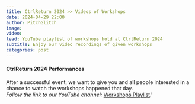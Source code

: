 ```yaml
---
title: CtrlReturn 2024 >> Videos of Workshops
date: 2024-04-29 22:00
author: PitchGlitch
image:
video:
lead: YouTube playlist of workshops hold at CtrlReturn 2024
subtitle: Enjoy our video recordings of given workshops
categories: post
---
```


#### CtrlReturn 2024 Performances
After a successful event, we want to give you and all people interested in a chance
to watch the workshops happened that day.
<br>
*Follow the link to our YouTube channel:*
<a href="https://www.youtube.com/watch?v=xoewiKCDamA&list=PLXO2jdF-2xiiqs8HaY_D0yp8oTHYAnKgz" target="_blank">Workshops Playlist</a>*!*
